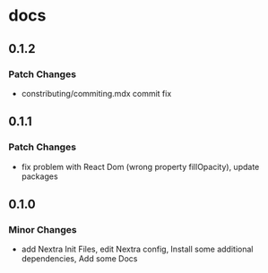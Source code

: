 # docs

## 0.1.2

### Patch Changes

- constributing/commiting.mdx commit fix

## 0.1.1

### Patch Changes

- fix problem with React Dom (wrong property fillOpacity), update packages

## 0.1.0

### Minor Changes

- add Nextra Init Files, edit Nextra config, Install some additional dependencies, Add some Docs
